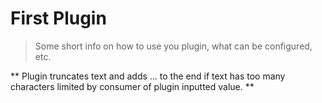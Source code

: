 # First Plugin

> Some short info on how to use you plugin, what can be configured, etc.

** Plugin truncates text and adds ... to the end if text has too many characters limited by consumer of plugin inputted value. **
